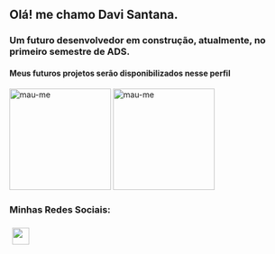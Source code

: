 ## Olá! me chamo Davi Santana.
### Um futuro desenvolvedor em construção, atualmente, no primeiro semestre de ADS.
#### Meus futuros projetos serão disponibilizados nesse perfil 
<div> 
  <img height= "180em" src="https://github-readme-stats.vercel.app/api?username=dsant71&show_icons=true&theme=github_dark&locale=en" alt="mau-me" />
  <img height= "180em" src="https://github-readme-stats.vercel.app/api/top-langs?username=dsant71&show_icons=true&theme=github_dark&locale=en&layout=compact" alt="mau-me" />
</div>
<h3 align="left">Minhas Redes Sociais:</h3>
<p align="left">
<div><a href="http://instagram.com/olaf_mau/"><img style="margin:5px" height= "30em" src="https://cdn-icons-png.flaticon.com/512/1384/1384031.png"></a></div>

